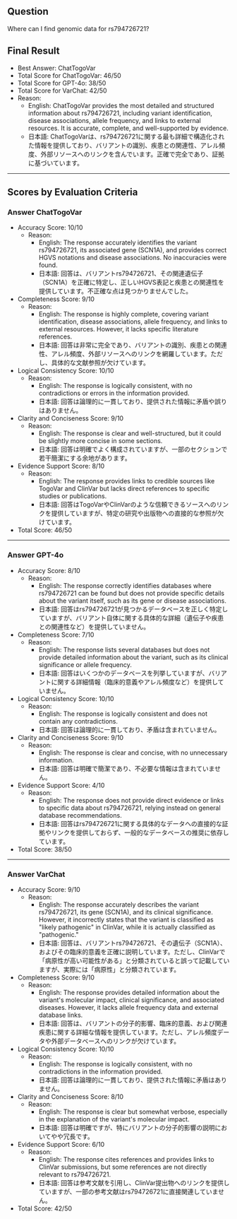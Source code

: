 ## Question

Where can I find genomic data for rs794726721?

## Final Result

- Best Answer: ChatTogoVar
- Total Score for ChatTogoVar: 46/50
- Total Score for GPT-4o: 38/50
- Total Score for VarChat: 42/50
- Reason:
  - English: ChatTogoVar provides the most detailed and structured information about rs794726721, including variant identification, disease associations, allele frequency, and links to external resources. It is accurate, complete, and well-supported by evidence.
  - 日本語: ChatTogoVarは、rs794726721に関する最も詳細で構造化された情報を提供しており、バリアントの識別、疾患との関連性、アレル頻度、外部リソースへのリンクを含んでいます。正確で完全であり、証拠に基づいています。

---

## Scores by Evaluation Criteria

### Answer ChatTogoVar
- Accuracy Score: 10/10
  - Reason: 
    - English: The response accurately identifies the variant rs794726721, its associated gene (SCN1A), and provides correct HGVS notations and disease associations. No inaccuracies were found.
    - 日本語: 回答は、バリアントrs794726721、その関連遺伝子（SCN1A）を正確に特定し、正しいHGVS表記と疾患との関連性を提供しています。不正確な点は見つかりませんでした。
- Completeness Score: 9/10
  - Reason: 
    - English: The response is highly complete, covering variant identification, disease associations, allele frequency, and links to external resources. However, it lacks specific literature references.
    - 日本語: 回答は非常に完全であり、バリアントの識別、疾患との関連性、アレル頻度、外部リソースへのリンクを網羅しています。ただし、具体的な文献参照が欠けています。
- Logical Consistency Score: 10/10
  - Reason: 
    - English: The response is logically consistent, with no contradictions or errors in the information provided.
    - 日本語: 回答は論理的に一貫しており、提供された情報に矛盾や誤りはありません。
- Clarity and Conciseness Score: 9/10
  - Reason: 
    - English: The response is clear and well-structured, but it could be slightly more concise in some sections.
    - 日本語: 回答は明確でよく構成されていますが、一部のセクションで若干簡潔にする余地があります。
- Evidence Support Score: 8/10
  - Reason: 
    - English: The response provides links to credible sources like TogoVar and ClinVar but lacks direct references to specific studies or publications.
    - 日本語: 回答はTogoVarやClinVarのような信頼できるソースへのリンクを提供していますが、特定の研究や出版物への直接的な参照が欠けています。
- Total Score: 46/50

---

### Answer GPT-4o
- Accuracy Score: 8/10
  - Reason: 
    - English: The response correctly identifies databases where rs794726721 can be found but does not provide specific details about the variant itself, such as its gene or disease associations.
    - 日本語: 回答はrs794726721が見つかるデータベースを正しく特定していますが、バリアント自体に関する具体的な詳細（遺伝子や疾患との関連性など）を提供していません。
- Completeness Score: 7/10
  - Reason: 
    - English: The response lists several databases but does not provide detailed information about the variant, such as its clinical significance or allele frequency.
    - 日本語: 回答はいくつかのデータベースを列挙していますが、バリアントに関する詳細情報（臨床的意義やアレル頻度など）を提供していません。
- Logical Consistency Score: 10/10
  - Reason: 
    - English: The response is logically consistent and does not contain any contradictions.
    - 日本語: 回答は論理的に一貫しており、矛盾は含まれていません。
- Clarity and Conciseness Score: 9/10
  - Reason: 
    - English: The response is clear and concise, with no unnecessary information.
    - 日本語: 回答は明確で簡潔であり、不必要な情報は含まれていません。
- Evidence Support Score: 4/10
  - Reason: 
    - English: The response does not provide direct evidence or links to specific data about rs794726721, relying instead on general database recommendations.
    - 日本語: 回答はrs794726721に関する具体的なデータへの直接的な証拠やリンクを提供しておらず、一般的なデータベースの推奨に依存しています。
- Total Score: 38/50

---

### Answer VarChat
- Accuracy Score: 9/10
  - Reason: 
    - English: The response accurately describes the variant rs794726721, its gene (SCN1A), and its clinical significance. However, it incorrectly states that the variant is classified as "likely pathogenic" in ClinVar, while it is actually classified as "pathogenic."
    - 日本語: 回答は、バリアントrs794726721、その遺伝子（SCN1A）、およびその臨床的意義を正確に説明しています。ただし、ClinVarで「病原性が高い可能性がある」と分類されていると誤って記載していますが、実際には「病原性」と分類されています。
- Completeness Score: 9/10
  - Reason: 
    - English: The response provides detailed information about the variant's molecular impact, clinical significance, and associated diseases. However, it lacks allele frequency data and external database links.
    - 日本語: 回答は、バリアントの分子的影響、臨床的意義、および関連疾患に関する詳細な情報を提供しています。ただし、アレル頻度データや外部データベースへのリンクが欠けています。
- Logical Consistency Score: 10/10
  - Reason: 
    - English: The response is logically consistent, with no contradictions in the information provided.
    - 日本語: 回答は論理的に一貫しており、提供された情報に矛盾はありません。
- Clarity and Conciseness Score: 8/10
  - Reason: 
    - English: The response is clear but somewhat verbose, especially in the explanation of the variant's molecular impact.
    - 日本語: 回答は明確ですが、特にバリアントの分子的影響の説明においてやや冗長です。
- Evidence Support Score: 6/10
  - Reason: 
    - English: The response cites references and provides links to ClinVar submissions, but some references are not directly relevant to rs794726721.
    - 日本語: 回答は参考文献を引用し、ClinVar提出物へのリンクを提供していますが、一部の参考文献はrs794726721に直接関連していません。
- Total Score: 42/50